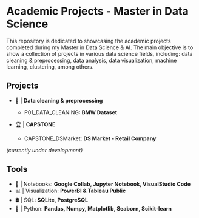 # Academic Projects - Master in Data Science
This repository is dedicated to showcasing the academic projects completed during my Master in Data Science & AI.
The main objective is to show a collection of projects  in various data science fields, including: data cleaning & preprocessing, data analysis, data visualization, machine learning, clustering, among others.

## Projects
* 🧹 | **Data cleaning & preprocessing**
  - P01_DATA_CLEANING: **BMW Dataset**

* 🏆 | **CAPSTONE**
  - CAPSTONE_DSMarket: **DS Market - Retail Company**

*(currently under development)*

## Tools
* 📓 | Notebooks:     **Google Collab, Jupyter Notebook, VisualStudio Code**
* 📊 | Visualization: **PowerBI & Tableau Public**
* 🛢️ | SQL:           **SQLite, PostgreSQL**
* 🐍 | Python:        **Pandas, Numpy, Matplotlib, Seaborn, Scikit-learn**
